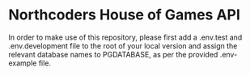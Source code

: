 # Northcoders House of Games API

In order to make use of this repository, please first add a .env.test and .env.development file to the root of your local version and assign the relevant database names to PGDATABASE, as per the provided .env-example file.